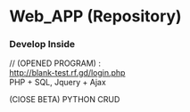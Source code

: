 # Web_APP (Repository)
### Develop Inside
// (OPENED PROGRAM) :
<br> http://blank-test.rf.gd/login.php<br> 
PHP + SQL, Jquery + Ajax

(ClOSE BETA) PYTHON CRUD

